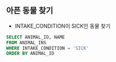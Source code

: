 ## 아픈 동물 찾기
- INTAKE_CONDITION이 SICK인 동물 찾기

```sql
SELECT ANIMAL_ID, NAME
FROM ANIMAL_INS
WHERE INTAKE_CONDITION = 'SICK'
ORDER BY ANIMAL_ID
```
